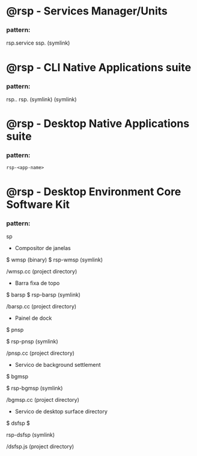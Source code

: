 # @rsp - Services Manager/Units

### pattern:

rsp.service <serviceName>
    ssp.<serviceName> (symlink)

# @rsp - CLI Native Applications suite

### pattern:

rsp.<namespace>.<appName>
    rsp.<appName> (symlink)
        <appName> (symlink)

# @rsp - Desktop Native Applications suite

### pattern:

    rsp-<app-name>

# @rsp - Desktop Environment Core Software Kit

### pattern:

<appname>sp

- Compositor de janelas

$ wmsp (binary)
$ rsp-wmsp (symlink)

/wmsp.cc (project directory)

- Barra fixa de topo

$ barsp
$ rsp-barsp (symlink)

/barsp.cc (project directory)

- Painel de dock

$ pnsp

$ rsp-pnsp (symlink)

/pnsp.cc (project directory)

- Servico de background settlement

$ bgmsp

$ rsp-bgmsp (symlink)

/bgmsp.cc (project directory)

- Servico de desktop surface directory

$ dsfsp
$

rsp-dsfsp (symlink)

/dsfsp.js (project directory)
